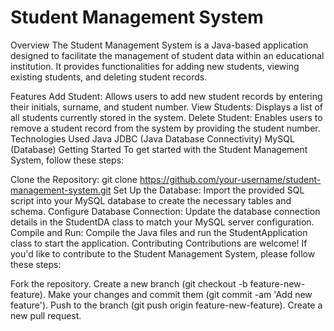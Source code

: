 # Student Management System
Overview
The Student Management System is a Java-based application designed to facilitate the management of student data within an educational institution. It provides functionalities for adding new students, viewing existing students, and deleting student records.

Features
Add Student: Allows users to add new student records by entering their initials, surname, and student number.
View Students: Displays a list of all students currently stored in the system.
Delete Student: Enables users to remove a student record from the system by providing the student number.
Technologies Used
Java
JDBC (Java Database Connectivity)
MySQL (Database)
Getting Started
To get started with the Student Management System, follow these steps:

Clone the Repository: git clone https://github.com/your-username/student-management-system.git
Set Up the Database: Import the provided SQL script into your MySQL database to create the necessary tables and schema.
Configure Database Connection: Update the database connection details in the StudentDA class to match your MySQL server configuration.
Compile and Run: Compile the Java files and run the StudentApplication class to start the application.
Contributing
Contributions are welcome! If you'd like to contribute to the Student Management System, please follow these steps:

Fork the repository.
Create a new branch (git checkout -b feature-new-feature).
Make your changes and commit them (git commit -am 'Add new feature').
Push to the branch (git push origin feature-new-feature).
Create a new pull request.
